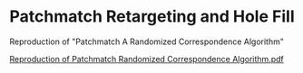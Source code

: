 # Patchmatch Retargeting and Hole Fill
Reproduction of "Patchmatch A Randomized Correspondence Algorithm"

[Reproduction of Patchmatch Randomized Correspondence Algorithm.pdf](https://github.com/eric334/Patchmatch-Retargeting-Hole-Fill/blob/main/Reproduction%20of%20Patchmatch%20A%20Randomized%20Correspondence%20Algorithm.pdf)
